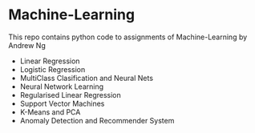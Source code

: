 # Machine-Learning
This repo contains python code to assignments of Machine-Learning by Andrew Ng
- Linear Regression
- Logistic Regression
- MultiClass Clasification and Neural Nets
- Neural Network Learning
- Regularised Linear Regression
- Support Vector Machines
- K-Means and PCA
- Anomaly Detection and Recommender System
